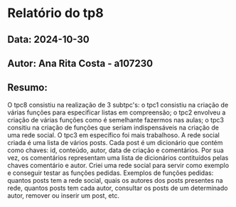 # Relatório do tp8
## Data: 2024-10-30
## Autor: Ana Rita Costa - a107230

## Resumo:
O tpc8 consistiu na realização de 3 subtpc's: o tpc1 consistiu na criação de várias funções para especificar listas em compreensão; o tpc2 envolveu a criação de várias funções como é semelhante fazermos nas aulas; o tpc3 consitiu na criação de funções que seriam indispensáveis na criação de uma rede social.
O tpc3 em específico foi mais trabalhoso. A rede social criada é uma lista de vários posts. Cada post é um dicionário que contém como chaves: id, conteúdo, autor, data de criação e comentários. Por sua vez, os comentários representam uma lista de dicionários contituídos pelas chaves comentário e autor. Criei uma rede social para servir como exemplo e conseguir testar as funções pedidas.
Exemplos de funções pedidas: quantos posts tem a rede social, quais os autores dos posts presentes na rede, quantos posts tem cada autor, consultar os posts de um determinado autor, remover ou inserir um post, etc.